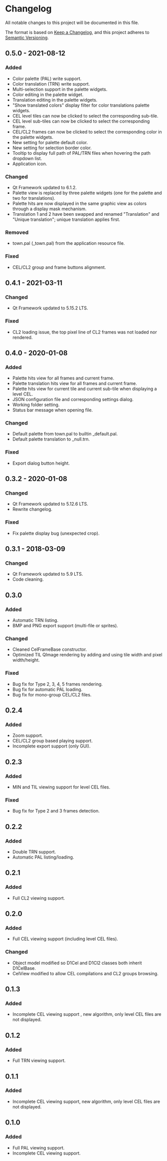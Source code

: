 # Changelog
All notable changes to this project will be documented in this file.

The format is based on [Keep a Changelog](https://keepachangelog.com/en/1.0.0/),
and this project adheres to [Semantic Versioning](https://semver.org/spec/v2.0.0.html).

## 0.5.0 - 2021-08-12
### Added
- Color palette (PAL) write support.
- Color translation (TRN) write support.
- Multi-selection support in the palette widgets.
- Color editing in the palette widget.
- Translation editing in the palette widgets.
- "Show translated colors" display filter for color translations palette widgets.
- CEL level tiles can now be clicked to select the corresponding sub-tile.
- CEL level sub-tiles can now be clicked to select the corresponding frame.
- CEL/CL2 frames can now be clicked to select the corresponding color in the palette widgets.
- New setting for palette default color.
- New setting for selection border color.
- Tooltip to display full path of PAL/TRN files when hovering the path dropdown list.
- Application icon.

### Changed
- Qt Framework updated to 6.1.2.
- Palette view is replaced by three palette widgets (one for the palette and two for translations).
- Palette hits are now displayed in the same graphic view as colors through a display mask mechanism.
- Translation 1 and 2 have been swapped and renamed "Translation" and "Unique translation"; unique translation applies first.

### Removed
- town.pal (_town.pal) from the application resource file.

### Fixed
- CEL/CL2 group and frame buttons alignment.

## 0.4.1 - 2021-03-11
### Changed
- Qt Framework updated to 5.15.2 LTS.

### Fixed
- CL2 loading issue, the top pixel line of CL2 frames was not loaded nor rendered.


## 0.4.0 - 2020-01-08
### Added
- Palette hits view for all frames and current frame.
- Palette translation hits view for all frames and current frame.
- Palette hits view for current tile and current sub-tile when displaying a level CEL.
- JSON configuration file and corresponding settings dialog.
- Working folder setting.
- Status bar message when opening file.

### Changed
- Default palette from town.pal to builtin _default.pal.
- Default palette translation to _null.trn.

### Fixed
- Export dialog button height.

## 0.3.2 - 2020-01-08
### Changed
- Qt Framework updated to 5.12.6 LTS.
- Rewrite changelog.

### Fixed
- Fix palette display bug (unexpected crop).

## 0.3.1 - 2018-03-09
### Changed
- Qt Framework updated to 5.9 LTS.
- Code cleaning.

## 0.3.0
### Added
- Automatic TRN listing.
- BMP and PNG export support (multi-file or sprites).

### Changed
- Cleaned CelFrameBase constructor.
- Optimized TIL QImage rendering by adding and using tile width and pixel width/height.

### Fixed
- Bug fix for Type 2, 3, 4, 5 frames rendering.
- Bug fix for automatic PAL loading.
- Bug fix for mono-group CEL/CL2 files.

## 0.2.4
### Added
- Zoom support.
- CEL/CL2 group based playing support.
- Incomplete export support (only GUI).

## 0.2.3
### Added
- MIN and TIL viewing support for level CEL files.

### Fixed
- Bug fix for Type 2 and 3 frames detection.

## 0.2.2
### Added
- Double TRN support.
- Automatic PAL listing/loading.

## 0.2.1
### Added
- Full CL2 viewing support.

## 0.2.0
### Added
- Full CEL viewing support (including level CEL files).

### Changed
- Object model modified so D1Cel and D1Cl2 classes both inherit D1CelBase.
- CelView modified to allow CEL compilations and CL2 groups browsing.

## 0.1.3
### Added
- Incomplete CEL viewing support , new algorithm, only level CEL files are not displayed.

## 0.1.2
### Added
- Full TRN viewing support.

## 0.1.1
### Added
- Incomplete CEL viewing support, new algorithm, only level CEL files are not displayed.
 
## 0.1.0
### Added
- Full PAL viewing support.
- Incomplete CEL viewing support.
